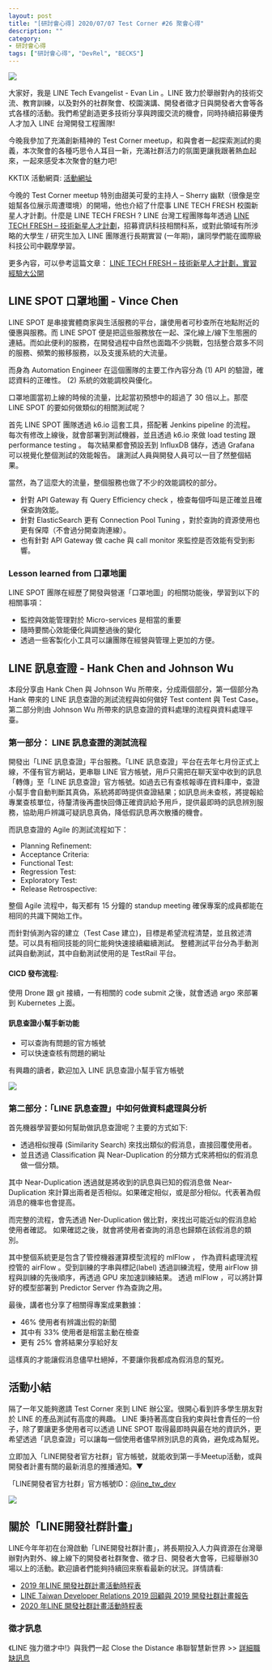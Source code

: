 ```yaml
---
layout: post
title: "[研討會心得] 2020/07/07 Test Corner #26 聚會心得"
description: ""
category: 
- 研討會心得
tags: ["研討會心得", "DevRel", "BECKS"]
---
```


![](../images/2020/0707_1.jpg)

大家好，我是 LINE Tech Evangelist - Evan Lin 。LINE 致力於舉辦對內的技術交流、教育訓練，以及對外的社群聚會、校園演講、開發者徵才日與開發者大會等各式各樣的活動。我們希望創造更多技術分享與跨國交流的機會，同時持續招募優秀人才加入 LINE 台灣開發工程團隊! 

今晚我參加了充滿創新精神的 Test Corner meetup，和與會者一起探索測試的奧義，本次聚會的各種巧思令人耳目一新，充滿社群活力的氛圍更讓我跟著熱血起來，一起來感受本次聚會的魅力吧!

KKTIX 活動網頁: [活動網址](https://testcorner.kktix.cc/events/testcorner26)


今晚的 Test Corner meetup 特別由甜美可愛的主持人 – Sherry 幽默（很像是空姐幫各位展示周遭環境）的開場，他也介紹了什麼事 LINE TECH FRESH 校園新星人才計劃。什麼是 LINE TECH FRESH ? LINE 台灣工程團隊每年透過 [LINE TECH FRESH – 技術新星人才計劃](https://career.linecorp.com/linecorp/career/detail/20000111/704/5570?classId=&locationCd=TW&page=)，招募資訊科技相關科系，或對此領域有所涉略的大學生 / 研究生加入 LINE 團隊進行長期實習 (一年期)，讓同學們能在國際級科技公司中觀摩學習。

更多內容，可以參考這篇文章： [LINE TECH FRESH – 技術新星人才計劃，實習經驗大公開](https://engineering.linecorp.com/zh-hant/blog/tech-fresh-2020/)

## **LINE SPOT 口罩地圖 - Vince Chen**

<script async class="speakerdeck-embed" data-id="b4f730cd4e2249f09907899ace41f006" data-ratio="1.77777777777778" src="//speakerdeck.com/assets/embed.js"></script>

LINE SPOT 是串接實體商家與生活服務的平台，讓使用者可秒查所在地點附近的優惠與服務。而 LINE SPOT 便是把這些服務放在一起、深化線上/線下生態圈的連結。而如此便利的服務，在開發過程中自然也面臨不少挑戰，包括整合眾多不同的服務、頻繁的搬移服務，以及支援系統的大流量。

而身為 Automation Engineer 在這個團隊的主要工作內容分為 (1) API 的驗證，確認資料的正確性。  (2) 系統的效能調校與優化。 

口罩地圖當初上線的時候的流量，比起當初預想中的超過了 30 倍以上。那麼 LINE SPOT 的要如何做類似的相關測試呢？

首先 LINE SPOT 團隊透過 k6.io 這套工具，搭配著 Jenkins pipeline 的流程。 每次有修改上線後，就會部署到測試機器，並且透過 k6.io 來做 load testing 跟 performance testing 。 每次結果都會預設丟到 InfluxDB 儲存，透過 Grafana 可以視覺化整個測試的效能報告。 讓測試人員與開發人員可以一目了然整個結果。

當然，為了這麼大的流量，整個服務也做了不少的效能調校的部分。 


- 針對 API Gateway 有 Query Efficiency check ，檢查每個呼叫是正確並且確保查詢效能。
- 針對 ElasticSearch 更有 Connection Pool Tuning ，對於查詢的資源使用也更有保障（不會過分開查詢連線）。
- 也有針對 API Gateway 做 cache 與 call monitor 來監控是否效能有受到影響。

### Lesson learned from 口罩地圖

LINE SPOT 團隊在經歷了開發與營運「口罩地圖」的相關功能後，學習到以下的相關事項：

- 監控與效能管理對於 Micro-services 是相當的重要
- 隨時要關心效能優化與調整過後的變化
- 透過一些客製化小工具可以讓團隊在經營與管理上更加的方便。


## **LINE 訊息查證 - Hank Chen and Johnson Wu**

<script async class="speakerdeck-embed" data-id="78c2fa0e0b094b92adb17af44bf2cada" data-ratio="1.77777777777778" src="//speakerdeck.com/assets/embed.js"></script>


本段分享由 Hank Chen 與 Johnson Wu 所帶來，分成兩個部分，第一個部分為 Hank 帶來的 LINE 訊息查證的測試流程與如何做好 Test content 與 Test Case。 
第二部分則由 Johnson Wu 所帶來的訊息查證的資料處理的流程與資料處理平臺。

### 第一部分： LINE 訊息查證的測試流程

開發出「LINE 訊息查證」平台服務。「LINE 訊息查證」平台在去年七月份正式上線，不僅有官方網站，更串聯 LINE 官方帳號，用戶只需把在聊天室中收到的訊息「轉傳」至「LINE 訊息查證」官方帳號。如過去已有查核報導在資料庫中，查證小幫手會自動判斷其真偽，系統將即時提供查證結果；如訊息尚未查核，將提報給專業查核單位，待釐清後再盡快回傳正確資訊給予用戶，提供最即時的訊息辨別服務，協助用戶辨識可疑訊息真偽，降低假訊息再次散播的機會。

而訊息查證的 Agile 的測試流程如下：

- Planning Refinement:
- Acceptance Criteria:
- Functional Test:
- Regression Test:
- Exploratory Test:
- Release Retrospective:

整個 Agile 流程中，每天都有 15 分鐘的 standup meeting 確保專案的成員都能在相同的共識下開始工作。

而針對偵測內容的建立（Test Case 建立)，目標是希望流程清楚，並且敘述清楚。可以具有相同技能的同仁能夠快速接續繼續測試。  整體測試平台分為手動測試與自動測試，其中自動測試使用的是 TestRail 平台。 

<script async class="speakerdeck-embed" data-slide="11" data-id="78c2fa0e0b094b92adb17af44bf2cada" data-ratio="1.77777777777778" src="//speakerdeck.com/assets/embed.js"></script>

#### CICD 發布流程:

使用 Drone 跟 git 接續，一有相關的 code submit 之後，就會透過 argo 來部署到 Kubernetes 上面。

<script async class="speakerdeck-embed" data-slide="15" data-id="78c2fa0e0b094b92adb17af44bf2cada" data-ratio="1.77777777777778" src="//speakerdeck.com/assets/embed.js"></script>

#### 訊息查證小幫手新功能

- 可以查詢有問題的官方帳號
- 可以快速查核有問題的網址

有興趣的讀者，歡迎加入 LINE 訊息查證小幫手官方帳號

![](../images/2020/0707_2.jpg)



### 第二部分：「LINE 訊息查證」中如何做資料處理與分析

<script async class="speakerdeck-embed" data-slide="19" data-id="78c2fa0e0b094b92adb17af44bf2cada" data-ratio="1.77777777777778" src="//speakerdeck.com/assets/embed.js"></script>

首先機器學習要如何幫助做訊息查證呢？主要的方式如下:

-  透過相似搜尋 (Similarity Search) 來找出類似的假消息，直接回覆使用者。
- 並且透過 Classification 與 Near-Duplication 的分類方式來將相似的假消息做一個分類。 

其中 Near-Duplication 透過就是將收到的訊息與已知的假消息做 Near-Duplication 來計算出兩者是否相似。如果確定相似，或是部分相似。代表著為假消息的機率也會提高。

而完整的流程，會先透過 Ner-Duplication 做比對，來找出可能近似的假消息給使用者確認。 如果確認之後，就會將使用者查詢的消息也歸類在該假消息的類別。

<script async class="speakerdeck-embed" data-slide="22" data-id="78c2fa0e0b094b92adb17af44bf2cada" data-ratio="1.77777777777778" src="//speakerdeck.com/assets/embed.js"></script>

其中整個系統更是包含了管控機器運算模型流程的 mlFlow ， 作為資料處理流程控管的 airFlow 。受到訓練的字串與標記(label) 透過訓練流程，使用 airFlow 排程與訓練的先後順序，再透過 GPU 來加速訓練結果。 透過 mlFlow ，可以將計算好的模型部署到 Predictor Server 作為查詢之用。

最後，講者也分享了相關得專案成果數據：

- 46% 使用者有辨識出假的新聞
- 其中有 33% 使用者是相當主動在檢查
- 更有 25% 會將結果分享給好友

這樣真的才能讓假消息儘早杜絕掉，不要讓你我都成為假消息的幫兇。


## 活動小結

隔了一年又能夠邀請 Test Corner 來到 LINE 辦公室。很開心看到許多學生朋友對於 LINE 的產品測試有高度的興趣。 LINE 秉持著高度自我約束與社會責任的一份子，除了要讓更多使用者可以透過 LINE SPOT 取得最即時與最在地的資訊外，更希望透過「訊息查證」可以讓每一個使用者儘早辨別訊息的真偽，避免成為幫兇。

立即加入「LINE開發者官方社群」官方帳號，就能收到第一手Meetup活動，或與開發者計畫有關的最新消息的推播通知。▼

「LINE開發者官方社群」官方帳號ID：[@line_tw_dev](https://lin.ee/s5RsZHo)

![](http://www.evanlin.com/images/2020/line-tw-dev-qr.png)

## 關於「LINE開發社群計畫」

LINE今年年初在台灣啟動「LINE開發社群計畫」，將長期投入人力與資源在台灣舉辦對內對外、線上線下的開發者社群聚會、徵才日、開發者大會等，已經舉辦30場以上的活動。歡迎讀者們能夠持續回來察看最新的狀況。詳情請看:

- [2019 年LINE 開發社群計畫活動時程表](https://engineering.linecorp.com/zh-hant/blog/line-taiwan-developer-relations-2019-plan/)
- [LINE Taiwan Developer Relations 2019 回顧與 2019 開發社群計畫報告](https://engineering.linecorp.com/zh-hant/blog/line-taiwan-developer-relations-2019/)
- [2020 年LINE 開發社群計畫活動時程表](https://engineering.linecorp.com/zh-hant/blog/2020-line-tw-devrel/)

### 徵才訊息
《LINE 強力徵才中!》與我們一起 Close the Distance 串聯智慧新世界 >> [詳細職缺訊息](https://career.linecorp.com/linecorp/career/list?classId=&locationCd=TW)

